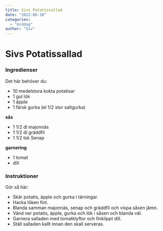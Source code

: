 ```yaml
---
title: Sivs Potatissallad
date: "2022-06-18"
categories:
  - "middag"
author: "Siv"
---
```


# Sivs Potatissallad

### Ingredienser

Det här behöver du:

- 10 medelstora kokta potatisar
- 1 gul lök
- 1 äpple
- 1 färsk gurka (el 1/2 stor saltgurka)

**sås**

- 1 1/2 dl majonnäs
- 1 1/2 dl gräddfil
- 1 1/2 tsk Senap

**garnering**

- 1 tomat
- dill

### Instruktioner

Gör så här:

- Skär potatis, äpple och gurka i tärningar.
- Hacka löken fint.
- Blanda samman majonnäs, senap och gräddfil och vispa såsen jämn.
- Vänd ner potatis, äpple, gurka och lök i såsen och blanda väl.
- Garnera salladen med tomatklyftor och finklippt dill.
- Ställ salladen kallt innan den skall serveras.
